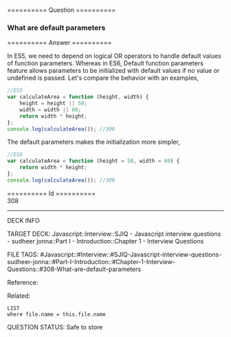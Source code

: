 ========== Question ==========  

### What are default parameters  

========== Answer ==========  

In ES5, we need to depend on logical OR operators to handle default values of function parameters. Whereas in ES6, Default function parameters feature allows parameters to be initialized with default values if no value or undefined is passed. Let's compare the behavior with an examples,

```javascript
//ES5
var calculateArea = function (height, width) {
    height = height || 50;
    width = width || 60;
    return width * height;
};
console.log(calculateArea()); //300
```

The default parameters makes the initialization more simpler,

```javascript
//ES6
var calculateArea = function (height = 50, width = 60) {
    return width * height;
};
console.log(calculateArea()); //300
```

========== Id ==========  
308

---

DECK INFO

TARGET DECK: Javascript::Interview::SJIQ - Javascript interview questions - sudheer jonna::Part I - Introduction::Chapter 1 - Interview Questions

FILE TAGS: #Javascript::#Interview::#SJIQ-Javascript-interview-questions-sudheer-jonna::#Part-I-Introduction::#Chapter-1-Interview-Questions::#308-What-are-default-parameters

Reference:

Related:

```dataview
LIST
where file.name = this.file.name
```

QUESTION STATUS: Safe to store
